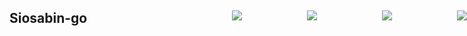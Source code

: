 <div id="top"></div>

## Siosabin-go <img src="https://img.shields.io/badge/-MySQL-00ADD8.svg?logo=mysql&style=for-the-badge" style="position: absolute; right: 0;"> <img src="https://img.shields.io/badge/-Docker-1488C6.svg?logo=docker&style=for-the-badge" style="position: absolute; right: 120px;"><img src="https://img.shields.io/badge/-Python-F2C63C.svg?logo=python&style=for-the-badge" style="position: absolute; right: 240px;"><img src="https://img.shields.io/badge/-Go-00ADD8.svg?logo=go&style=for-the-badge" style="position: absolute; right: 360px;">